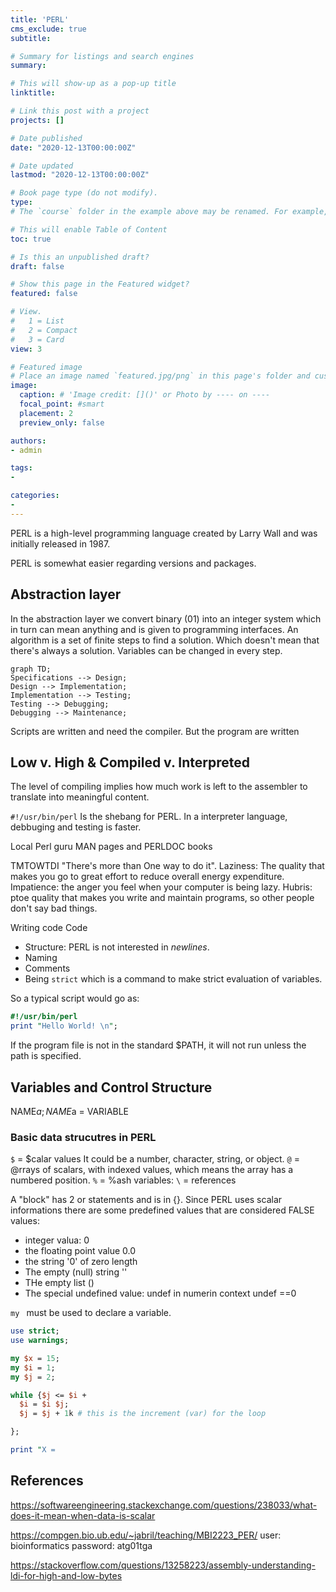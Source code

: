 ```yaml
---
title: 'PERL'
cms_exclude: true
subtitle:

# Summary for listings and search engines
summary:

# This will show-up as a pop-up title
linktitle: 

# Link this post with a project
projects: []

# Date published
date: "2020-12-13T00:00:00Z"

# Date updated
lastmod: "2020-12-13T00:00:00Z"

# Book page type (do not modify).
type: 
# The `course` folder in the example above may be renamed. For example, we can rename it to `book` for writing a book, `docs` for software/project documentation, `notes` for creating a notebook, or `tutorials` for creating multi-page “how to” guides.

# This will enable Table of Content
toc: true

# Is this an unpublished draft?
draft: false

# Show this page in the Featured widget?
featured: false

# View.
#   1 = List
#   2 = Compact
#   3 = Card
view: 3

# Featured image
# Place an image named `featured.jpg/png` in this page's folder and customize its options here.
image:
  caption: # 'Image credit: []()' or Photo by ---- on ----
  focal_point: #smart
  placement: 2
  preview_only: false

authors:
- admin

tags:
- 

categories:
- 
---
```

PERL is a high-level programming language created by Larry Wall and was initially released in 1987.


PERL is somewhat easier regarding versions and packages.

## Abstraction layer
In the abstraction layer we convert binary (01) into an integer system which in turn can mean anything and is given to programming interfaces. 
An algorithm is a set of finite steps to find a solution. Which doesn't mean that there's always a solution.
Variables can be changed in every step.

```mermaid
graph TD;
Specifications --> Design;
Design --> Implementation;
Implementation --> Testing; 
Testing --> Debugging;
Debugging --> Maintenance;
```

Scripts are written and need the compiler.
But the program are written 

## Low v. High & Compiled v. Interpreted
The level of compiling implies how much work is left to the assembler to translate into meaningful content.

`#!/usr/bin/perl` Is the shebang for PERL.
In a interpreter language, debbuging and testing is faster.

Local Perl guru
MAN pages and PERLDOC
books

TMTOWTDI
"There's more than One way to do it".
Laziness: The quality that makes you go to great effort to reduce overall energy expenditure.
Impatience: the anger you feel when your computer is being lazy.
Hubris: ptoe quality that makes you write and maintain programs, so other people don't say bad things.


Writing code Code
- Structure: PERL is not interested in _newlines_.
- Naming
- Comments
- Being `strict` which is a command to make strict evaluation of variables.

So a typical script would go as:
```perl
#!/usr/bin/perl
print "Hello World! \n";
```


If the program file is not in the standard $PATH, it will not run unless the path is specified.


## Variables and Control Structure
NAME$a;
NAME$a = VARIABLE

### Basic data strucutres in PERL
`$` = $calar values It could be a number, character, string, or object. 
`@` = @rrays of scalars, with indexed values, which means the array has a numbered position.
`%` = %ash variables: 
`\` = references

A "block" has 2 or statements and is in {}.
Since PERL uses scalar informations there are some predefined values that are considered FALSE values:
- integer valua: 0
- the floating point value 0.0
- the string '0' of zero length
- The empty (null) string ''
- THe empty list ()
- The special undefined value: undef
  in numerin context undef ==0

`my ` must be used to declare a variable.



```perl
use strict;
use warnings;

my $x = 15;
my $i = 1;
my $j = 2;

while {$j <= $i + 
  $i = $i $j;
  $j = $j + 1k # this is the increment (var) for the loop

};

print "X =
```
























## References
https://softwareengineering.stackexchange.com/questions/238033/what-does-it-mean-when-data-is-scalar

https://compgen.bio.ub.edu/~jabril/teaching/MBI2223_PER/
user: bioinformatics
password: atg01tga

https://stackoverflow.com/questions/13258223/assembly-understanding-ldi-for-high-and-low-bytes